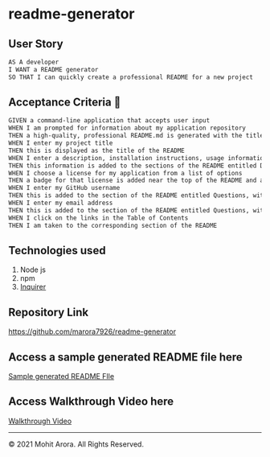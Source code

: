 # readme-generator

## User Story

```md
AS A developer
I WANT a README generator
SO THAT I can quickly create a professional README for a new project
```

## Acceptance Criteria :scroll:

```md
GIVEN a command-line application that accepts user input
WHEN I am prompted for information about my application repository
THEN a high-quality, professional README.md is generated with the title of my project and sections entitled Description, Table of Contents, Installation, Usage, License, Contributing, Tests, and Questions
WHEN I enter my project title
THEN this is displayed as the title of the README
WHEN I enter a description, installation instructions, usage information, contribution guidelines, and test instructions
THEN this information is added to the sections of the README entitled Description, Installation, Usage, Contributing, and Tests
WHEN I choose a license for my application from a list of options
THEN a badge for that license is added near the top of the README and a notice is added to the section of the README entitled License that explains which license the application is covered under
WHEN I enter my GitHub username
THEN this is added to the section of the README entitled Questions, with a link to my GitHub profile
WHEN I enter my email address
THEN this is added to the section of the README entitled Questions, with instructions on how to reach me with additional questions
WHEN I click on the links in the Table of Contents
THEN I am taken to the corresponding section of the README
```

## Technologies used 

  1. Node js
  2. npm
  3. [Inquirer](https://www.npmjs.com/package/inquirer)


## Repository Link
https://github.com/marora7926/readme-generator

## Access a sample generated README file here
[Sample generated README FIle](https://cloudstor.aarnet.edu.au/plus/s/WVFHUwZJDv7Q6wr)

## Access Walkthrough Video here
[Walkthrough Video](https://cloudstor.aarnet.edu.au/plus/s/WVFHUwZJDv7Q6wr)

---
© 2021 Mohit Arora. All Rights Reserved.